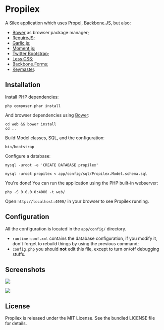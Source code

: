 Propilex
========

A [Silex](http://silex.sensiolabs.org) application which uses
[Propel](http://propelorm.org),
[Backbone.JS](http://backbonejs.org/), but also:

* [Bower](http://twitter.github.com/bower/) as browser package manager;
* [RequireJS](http://requirejs.org/);
* [Garlic.js](garlicjs.org);
* [Moment.js](http://momentjs.com/);
* [Twitter Bootstrap](http://twitter.github.com/bootstrap/);
* [Less CSS](http://lesscss.org/);
* [Backbone.Forms](https://github.com/powmedia/backbone-forms);
* [Keymaster](https://github.com/madrobby/keymaster).


Installation
------------

Install PHP dependencies:

    php composer.phar install


And browser dependencies using [Bower](http://twitter.github.com/bower/):

    cd web && bower install
    cd ..


Build Model classes, SQL, and the configuration:

    bin/bootstrap


Configure a database:

    mysql -uroot -e 'CREATE DATABASE propilex'

    mysql -uroot propilex < app/config/sql/Propilex.Model.schema.sql


You're done! You can run the application using the PHP built-in webserver:

    php -S 0.0.0.0:4000 -t web/

Open `http://localhost:4000/` in your browser to see Propilex running.


Configuration
-------------

All the configuration is located in the `app/config/` directory.

* `runtime-conf.xml` contains the database configuration, if you modify it, don't forget to rebuild things by using the previous command;
* `config.php` you should **not** edit this file, except to turn on/off debugging stuffs.


Screenshots
-----------

![](https://raw.github.com/willdurand/Propilex/master/doc/screenshot_1.png)

![](https://raw.github.com/willdurand/Propilex/master/doc/screenshot_2.png)


License
-------

Propilex is released under the MIT License. See the bundled LICENSE file for details.
